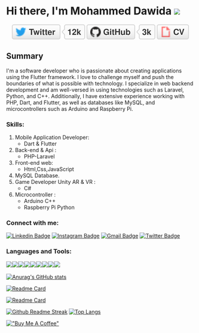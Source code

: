 # Hi there, I'm Mohammed Dawida  <img src="https://raw.githubusercontent.com/aemmadi/aemmadi/master/wave.gif" width="30px">

<p align="center">
	<a href="https://twitter.com/mohammeddawida"><img src="twitter.svg" alt="Twitter"></a>
	<a href="https://github.com/mohammeddawida"><img src="github.svg" alt="GitHub"></a>
<!-- 	<a href="https://github.com/sponsors/mohammeddawida"><img src="sponsors.svg" alt="Sponsors"></a> -->
	<a href="https://mohammed-dev.com/cv/wp-content/uploads/2023/03/Mohammed-awad-dawida-CV-Resume-001.pdf"><img src="cv.svg" alt="Mohammed Dawida"></a>
</p>

## Summary 
I'm a software developer who is passionate about creating applications using the Flutter framework. I love to challenge myself and push the boundaries of what is possible with technology. I specialize in web backend development and am well-versed in using technologies such as Laravel, Python, and C++. Additionally, I have extensive experience working with PHP, Dart, and Flutter, as well as databases like MySQL, and microcontrollers such as Arduino and Raspberry Pi.

### Skills:
1. Mobile Application Developer:
    - Dart & Flutter
2. Back-end & Api :
    - PHP-Laravel
3. Front-end web:
    - Html,Css,JavaScript
4. MySQL Database.
5. Game Developer Unity AR & VR :
    - C#
6. Microcontroller :
    - Arduino C++
    - Raspberry Pi Python

### Connect with me:

[![Linkedin Badge](https://img.shields.io/badge/-mohammeddawida-blue?style=flat-square&logo=Linkedin&logoColor=white&link=https://www.linkedin.com/in/mohammed-dawida-54781123a/)](https://www.linkedin.com/in/mohammed-dawida-54781123a/)
[![Instagram Badge](https://img.shields.io/badge/-mohammeddawida-purple?style=flat-square&logo=instagram&logoColor=white&link=https://instagram.com/mohammeddawida/)](https://instagram.com/mohammeddawida)
[![Gmail Badge](https://img.shields.io/badge/-mahmmd.a.d@gmail.com-c14438?style=flat-square&logo=Gmail&logoColor=white&link=mailto:mahmmd.a.d@gmail.com)](mailto:mahmmd.a.d@gmail.com)
[![Twitter Badge](https://img.shields.io/badge/-mahmmd_a_d-003371?style=flat-square&logo=twitter&logoColor=white&link=https://twitter.com/mahmmd_a_d)](https://twitter.com/mahmmd_a_d)

### Languages and Tools:

<img src="https://img.shields.io/badge/dart-%230175C2.svg?&style=for-the-badge&logo=dart&logoColor=white"/><img src="https://img.shields.io/badge/Flutter%20-%2302569B.svg?&style=for-the-badge&logo=Flutter&logoColor=white" /><img src="https://img.shields.io/badge/github%20-%23121011.svg?&style=for-the-badge&logo=github&logoColor=white"/><img src="https://img.shields.io/badge/php-%23777BB4.svg?&style=for-the-badge&logo=php&logoColor=white"/><img src="https://img.shields.io/badge/laravel%20-%23FF2D20.svg?&style=for-the-badge&logo=laravel&logoColor=white"/><img src="https://img.shields.io/badge/html5%20-%23E34F26.svg?&style=for-the-badge&logo=html5&logoColor=white"/><img src="https://img.shields.io/badge/css3%20-%231572B6.svg?&style=for-the-badge&logo=css3&logoColor=white"/><img src="https://img.shields.io/badge/jquery%20-%230769AD.svg?&style=for-the-badge&logo=jquery&logoColor=white"/><img src="https://img.shields.io/badge/javascript%20-%23323330.svg?&style=for-the-badge&logo=javascript&logoColor=%23F7DF1E"/>


[![Anurag's GitHub stats](https://github-readme-stats.vercel.app/api?username=mohammeddawida&show_icons=true&theme=dracula)](https://github.com/mohammeddawida)

[![Readme Card](https://github-readme-stats.vercel.app/api/pin/?username=mohammeddawida&repo=moyasar_payment&theme=dracula)](https://github.com/mohammeddawida/moyasar_payment)

[![Readme Card](https://github-readme-stats.vercel.app/api/pin/?username=mohammeddawida&repo=Smart-Home&theme=dracula)](https://github.com/mohammeddawida/Smart-Home)

[![Github Readme Streak](https://github-readme-streak-stats.herokuapp.com/?user=mohammeddawida&layout=compact&theme=dracula)](https://github.com/mohammeddawida)
[![Top Langs](https://github-readme-stats.vercel.app/api/top-langs/?username=mohammeddawida&layout=compact&theme=dracula)](https://github.com/mohammeddawida)



[!["Buy Me A Coffee"](https://www.buymeacoffee.com/assets/img/custom_images/orange_img.png)](https://www.buymeacoffee.com/mohammeddawida)
